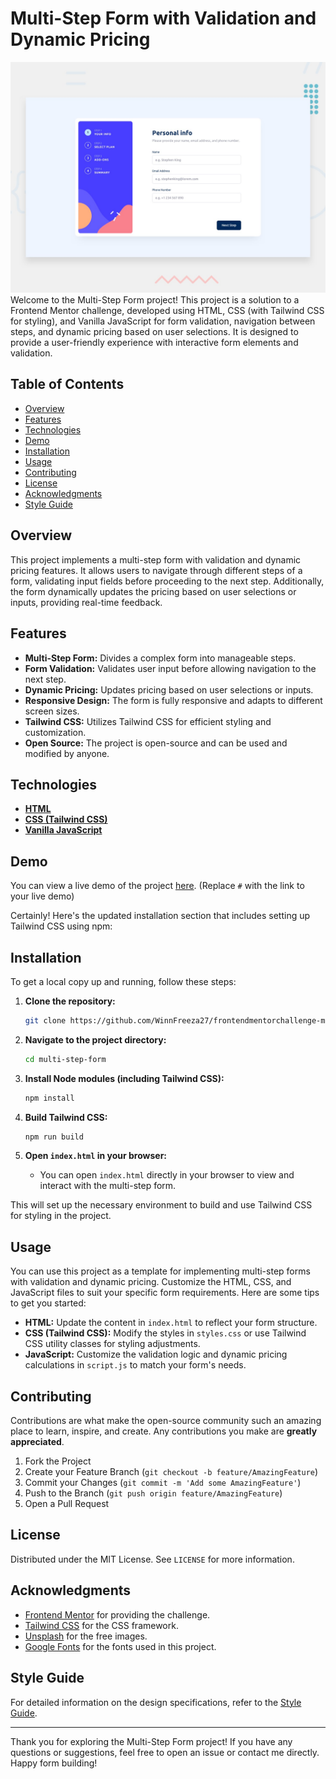 # Multi-Step Form with Validation and Dynamic Pricing

![Design preview for the Multi-step form coding challenge](./design/desktop-preview.jpg)
Welcome to the Multi-Step Form project! This project is a solution to a Frontend Mentor challenge, developed using HTML, CSS (with Tailwind CSS for styling), and Vanilla JavaScript for form validation, navigation between steps, and dynamic pricing based on user selections. It is designed to provide a user-friendly experience with interactive form elements and validation.

## Table of Contents

- [Overview](#overview)
- [Features](#features)
- [Technologies](#technologies)
- [Demo](#demo)
- [Installation](#installation)
- [Usage](#usage)
- [Contributing](#contributing)
- [License](#license)
- [Acknowledgments](#acknowledgments)
- [Style Guide](#style-guide)

## Overview

This project implements a multi-step form with validation and dynamic pricing features. It allows users to navigate through different steps of a form, validating input fields before proceeding to the next step. Additionally, the form dynamically updates the pricing based on user selections or inputs, providing real-time feedback.

## Features

- **Multi-Step Form:** Divides a complex form into manageable steps.
- **Form Validation:** Validates user input before allowing navigation to the next step.
- **Dynamic Pricing:** Updates pricing based on user selections or inputs.
- **Responsive Design:** The form is fully responsive and adapts to different screen sizes.
- **Tailwind CSS:** Utilizes Tailwind CSS for efficient styling and customization.
- **Open Source:** The project is open-source and can be used and modified by anyone.

## Technologies

- **[HTML](https://developer.mozilla.org/en-US/docs/Web/HTML)**
- **[CSS (Tailwind CSS)](https://tailwindcss.com)**
- **[Vanilla JavaScript](https://developer.mozilla.org/en-US/docs/Web/JavaScript)**

## Demo

You can view a live demo of the project [here](#). (Replace `#` with the link to your live demo)

Certainly! Here's the updated installation section that includes setting up Tailwind CSS using npm:

## Installation

To get a local copy up and running, follow these steps:

1. **Clone the repository:**
   ```sh
   git clone https://github.com/WinnFreeza27/frontendmentorchallenge-multi-form.git
   ```

2. **Navigate to the project directory:**
   ```sh
   cd multi-step-form
   ```

3. **Install Node modules (including Tailwind CSS):**
   ```sh
   npm install
   ```

4. **Build Tailwind CSS:**
   ```sh
   npm run build
   ```

5. **Open `index.html` in your browser:**
   - You can open `index.html` directly in your browser to view and interact with the multi-step form.

This will set up the necessary environment to build and use Tailwind CSS for styling in the project.

## Usage

You can use this project as a template for implementing multi-step forms with validation and dynamic pricing. Customize the HTML, CSS, and JavaScript files to suit your specific form requirements. Here are some tips to get you started:

- **HTML:** Update the content in `index.html` to reflect your form structure.
- **CSS (Tailwind CSS):** Modify the styles in `styles.css` or use Tailwind CSS utility classes for styling adjustments.
- **JavaScript:** Customize the validation logic and dynamic pricing calculations in `script.js` to match your form's needs.

## Contributing

Contributions are what make the open-source community such an amazing place to learn, inspire, and create. Any contributions you make are **greatly appreciated**.

1. Fork the Project
2. Create your Feature Branch (`git checkout -b feature/AmazingFeature`)
3. Commit your Changes (`git commit -m 'Add some AmazingFeature'`)
4. Push to the Branch (`git push origin feature/AmazingFeature`)
5. Open a Pull Request

## License

Distributed under the MIT License. See `LICENSE` for more information.

## Acknowledgments

- [Frontend Mentor](https://www.frontendmentor.io) for providing the challenge.
- [Tailwind CSS](https://tailwindcss.com) for the CSS framework.
- [Unsplash](https://unsplash.com) for the free images.
- [Google Fonts](https://fonts.google.com) for the fonts used in this project.

## Style Guide

For detailed information on the design specifications, refer to the [Style Guide](style-guide.md).

---

Thank you for exploring the Multi-Step Form project! If you have any questions or suggestions, feel free to open an issue or contact me directly. Happy form building!
